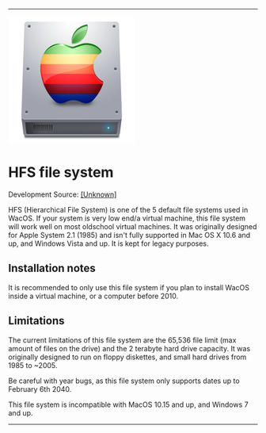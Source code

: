 
***

![HFS.png](/System/FileSystem/HFS/HFS.png)

# HFS file system

Development Source: [[Unknown]](https://en.wikipedia.org/wiki/Hierarchical_File_System)

HFS (Hierarchical File System) is one of the 5 default file systems used in WacOS. If your system is very low end/a virtual machine, this file system will work well on most oldschool virtual machines. It was originally designed for Apple System 2.1 (1985) and isn't fully supported in Mac OS X 10.6 and up, and Windows Vista and up. It is kept for legacy purposes.

## Installation notes

It is recommended to only use this file system if you plan to install WacOS inside a virtual machine, or a computer before 2010.

## Limitations

The current limitations of this file system are the 65,536 file limit (max amount of files on the drive) and the 2 terabyte hard drive capacity. It was originally designed to run on floppy diskettes, and small hard drives from 1985 to ~2005.

Be careful with year bugs, as this file system only supports dates up to February 6th 2040.

This file system is incompatible with MacOS 10.15 and up, and Windows 7 and up.

***
